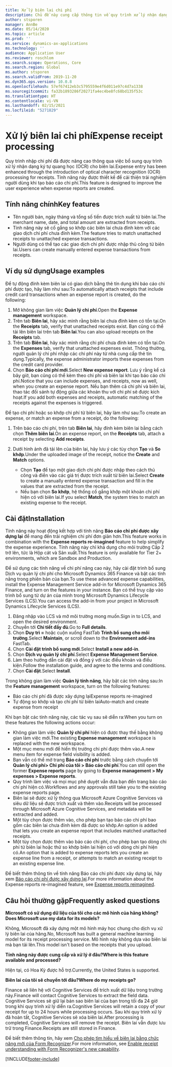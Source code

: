 ```yaml
---
title: Xử lý biên lai chi phí
description: Chủ đề này cung cấp thông tin về quy trình xử lý nhận dạng ký tự quang học (OCR) cho biên lai. Tính năng này được thiết kế để cải thiện trải nghiệm người dùng khi tạo báo cáo chi phí trong Microsoft Dynamics 365 Finance.
author: stsporen
manager: AnnBe
ms.date: 05/14/2020
ms.topic: article
ms.prod: ''
ms.service: dynamics-ax-applications
ms.technology: ''
audience: Application User
ms.reviewer: roschlom
ms.search.scope: Operations, Core
ms.search.region: Global
ms.author: stsporen
ms.search.validFrom: 2019-11-20
ms.dyn365.ops.version: 10.0.8
ms.openlocfilehash: 57ef67412eb3c5795559e4f6d011e97c4d7a1338
ms.sourcegitcommit: fa32b1893286f20271fa4ec4be8fc68bd135f53c
ms.translationtype: HT
ms.contentlocale: vi-VN
ms.lasthandoff: 02/15/2021
ms.locfileid: "5271829"
---
```

# <a name="expense-receipt-processing"></a><span data-ttu-id="8ba60-104">Xử lý biên lai chi phí</span><span class="sxs-lookup"><span data-stu-id="8ba60-104">Expense receipt processing</span></span>

<span data-ttu-id="8ba60-105">Quy trình nhập chi phí đã được nâng cao thông qua việc bổ sung quy trình xử lý nhận dạng ký tự quang học (OCR) cho biên lai.</span><span class="sxs-lookup"><span data-stu-id="8ba60-105">Expense entry has been enhanced through the introduction of optical character recognition (OCR) processing for receipts.</span></span> <span data-ttu-id="8ba60-106">Tính năng này được thiết kế để cải thiện trải nghiệm người dùng khi tạo báo cáo chi phí.</span><span class="sxs-lookup"><span data-stu-id="8ba60-106">This feature is designed to improve the user experience when expense reports are created.</span></span>

## <a name="key-features"></a><span data-ttu-id="8ba60-107">Tính năng chính</span><span class="sxs-lookup"><span data-stu-id="8ba60-107">Key features</span></span>

- <span data-ttu-id="8ba60-108">Tên người bán, ngày tháng và tổng số tiền được trích xuất từ biên lai.</span><span class="sxs-lookup"><span data-stu-id="8ba60-108">The merchant name, date, and total amount are extracted from receipts.</span></span>
- <span data-ttu-id="8ba60-109">Tính năng này sẽ cố gắng so khớp các biên lai chưa đính kèm với các giao dịch chi phí chưa đính kèm.</span><span class="sxs-lookup"><span data-stu-id="8ba60-109">The feature tries to match unattached receipts to unattached expense transactions.</span></span>
- <span data-ttu-id="8ba60-110">Người dùng có thể tạo các giao dịch chi phí được nhập thủ công từ biên lai.</span><span class="sxs-lookup"><span data-stu-id="8ba60-110">Users can create manually entered expense transactions from receipts.</span></span>

## <a name="usage-examples"></a><span data-ttu-id="8ba60-111">Ví dụ sử dụng</span><span class="sxs-lookup"><span data-stu-id="8ba60-111">Usage examples</span></span>

<span data-ttu-id="8ba60-112">Để tự động đính kèm biên lai có giao dịch bằng thẻ tín dụng khi báo cáo chi phí được tạo, hãy làm như sau:</span><span class="sxs-lookup"><span data-stu-id="8ba60-112">To automatically attach receipts that include credit card transactions when an expense report is created, do the following:</span></span>

  1. <span data-ttu-id="8ba60-113">Mở không gian làm việc **Quản lý chi phí**.</span><span class="sxs-lookup"><span data-stu-id="8ba60-113">Open the **Expense management** workspace.</span></span>
  2. <span data-ttu-id="8ba60-114">Trên tab **Biên lai**, hãy xác minh rằng biên lai chưa đính kèm có tồn tại.</span><span class="sxs-lookup"><span data-stu-id="8ba60-114">On the **Receipts** tab, verify that unattached receipts exist.</span></span> <span data-ttu-id="8ba60-115">Bạn cũng có thể tải lên biên lai trên tab **Biên lai**.</span><span class="sxs-lookup"><span data-stu-id="8ba60-115">You can also upload receipts on the **Receipts** tab.</span></span>
  3. <span data-ttu-id="8ba60-116">Trên tab **Biên lai**, hãy xác minh rằng chi phí chưa đính kèm có tồn tại.</span><span class="sxs-lookup"><span data-stu-id="8ba60-116">On the **Expenses** tab, verify that unattached expenses exist.</span></span> <span data-ttu-id="8ba60-117">Thông thường, người quản lý chi phí nhập các chi phí này từ nhà cung cấp thẻ tín dụng.</span><span class="sxs-lookup"><span data-stu-id="8ba60-117">Typically, the expense administrator imports these expenses from the credit card provider.</span></span>
  4. <span data-ttu-id="8ba60-118">Chọn **Báo cáo chi phí mới**.</span><span class="sxs-lookup"><span data-stu-id="8ba60-118">Select **New expense report**.</span></span> <span data-ttu-id="8ba60-119">Lưu ý rằng kể cả bây giờ, bạn cũng có thể kèm theo chi phí và biên lai khi tạo báo cáo chi phí.</span><span class="sxs-lookup"><span data-stu-id="8ba60-119">Notice that you can include expenses, and receipts, now as well, when you create an expense report.</span></span> <span data-ttu-id="8ba60-120">Nếu bạn thêm cả chi phí và biên lai, thao tác đối sánh tự động giữa các khoản thu với chi phí sẽ được kích hoạt.</span><span class="sxs-lookup"><span data-stu-id="8ba60-120">If you add both expenses and receipts, automatic matching of the receipts against the expenses is triggered.</span></span>

<span data-ttu-id="8ba60-121">Để tạo chi phí hoặc so khớp chi phí từ biên lai, hãy làm như sau:</span><span class="sxs-lookup"><span data-stu-id="8ba60-121">To create an expense, or match an expense from a receipt, do the following:</span></span>

  1. <span data-ttu-id="8ba60-122">Trên báo cáo chi phí, trên tab **Biên lai**, hãy đính kèm biên lai bằng cách chọn **Thêm biên lai**.</span><span class="sxs-lookup"><span data-stu-id="8ba60-122">On an expense report, on the **Receipts** tab, attach a receipt by selecting **Add receipts**.</span></span>
  2. <span data-ttu-id="8ba60-123">Dưới hình ảnh đã tải lên của biên lai, hãy lưu ý các tùy chọn **Tạo** và **So khớp**.</span><span class="sxs-lookup"><span data-stu-id="8ba60-123">Under the uploaded image of the receipt, notice the **Create** and **Match** options.</span></span>

      - <span data-ttu-id="8ba60-124">Chọn **Tạo** để tạo một giao dịch chi phí được nhập theo cách thủ công và điền vào các giá trị được trích xuất từ biên lai.</span><span class="sxs-lookup"><span data-stu-id="8ba60-124">Select **Create** to create a manually entered expense transaction and fill in the values that are extracted from the receipt.</span></span>
      - <span data-ttu-id="8ba60-125">Nếu bạn chọn **So khớp**, hệ thống cố gắng khớp một khoản chi phí hiện có với biên lai.</span><span class="sxs-lookup"><span data-stu-id="8ba60-125">If you select **Match**, the system tries to match an existing expense to the receipt.</span></span>

## <a name="installation"></a><span data-ttu-id="8ba60-126">Cài đặt</span><span class="sxs-lookup"><span data-stu-id="8ba60-126">Installation</span></span>

<span data-ttu-id="8ba60-127">Tính năng này hoạt động kết hợp với tính năng **Báo cáo chi phí được xây dựng lại** để mang đến trải nghiệm chi phí đơn giản hơn.</span><span class="sxs-lookup"><span data-stu-id="8ba60-127">This feature works in combination with the **Expense reports re-imagined** feature to help simplify the expense experience.</span></span> <span data-ttu-id="8ba60-128">Tính năng này chỉ khả dụng cho môi trường Cấp 2 trở lên, tức là Hộp cát và Sản xuất.</span><span class="sxs-lookup"><span data-stu-id="8ba60-128">This feature is only available for Tier 2+ environments, which are Sandbox and Production.</span></span>

<span data-ttu-id="8ba60-129">Để sử dụng các tính năng về chi phí nâng cao này, hãy cài đặt trình bổ sung Dịch vụ quản lý chi phí cho Microsoft Dynamics 365 Finance và bật các tính năng trong phiên bản của bạn.</span><span class="sxs-lookup"><span data-stu-id="8ba60-129">To use these advanced expense capabilities, install the Expense Management Service add-in for Microsoft Dynamics 365 Finance, and turn on the features in your instance.</span></span> <span data-ttu-id="8ba60-130">Bạn có thể truy cập vào trình bổ sung từ dự án của mình trong Microsoft Dynamics Lifecycle Services (LCS).</span><span class="sxs-lookup"><span data-stu-id="8ba60-130">You can access the add-in from your project in Microsoft Dynamics Lifecycle Services (LCS).</span></span>

1. <span data-ttu-id="8ba60-131">Đăng nhập vào LCS và mở môi trường mong muốn.</span><span class="sxs-lookup"><span data-stu-id="8ba60-131">Sign in to LCS, and open the desired environment.</span></span>
2. <span data-ttu-id="8ba60-132">Chuyển tới **Chi tiết đầy đủ**.</span><span class="sxs-lookup"><span data-stu-id="8ba60-132">Go to **Full details**.</span></span>
3. <span data-ttu-id="8ba60-133">Chọn **Duy trì =** hoặc cuộn xuống FastTab **Trình bổ sung cho môi trường**.</span><span class="sxs-lookup"><span data-stu-id="8ba60-133">Select **Maintain**, or scroll down to the **Environment add-ins** FastTab.</span></span>
4. <span data-ttu-id="8ba60-134">Chọn **Cài đặt trình bổ sung mới**.</span><span class="sxs-lookup"><span data-stu-id="8ba60-134">Select **Install a new add-in**.</span></span>
5. <span data-ttu-id="8ba60-135">Chọn **Dịch vụ quản lý chi phí**.</span><span class="sxs-lookup"><span data-stu-id="8ba60-135">Select **Expense Management Service**.</span></span>
6. <span data-ttu-id="8ba60-136">Làm theo hướng dẫn cài đặt và đồng ý với các điều khoản và điều kiện.</span><span class="sxs-lookup"><span data-stu-id="8ba60-136">Follow the installation guide, and agree to the terms and conditions.</span></span>
7. <span data-ttu-id="8ba60-137">Chọn **Cài đặt**.</span><span class="sxs-lookup"><span data-stu-id="8ba60-137">Select **Install**.</span></span>

<span data-ttu-id="8ba60-138">Trong không gian làm việc **Quản lý tính năng**, hãy bật các tính năng sau:</span><span class="sxs-lookup"><span data-stu-id="8ba60-138">In the **Feature management** workspace, turn on the following features:</span></span>

- <span data-ttu-id="8ba60-139">Báo cáo chi phí đã được xây dựng lại</span><span class="sxs-lookup"><span data-stu-id="8ba60-139">Expense reports re-imagined</span></span>
- <span data-ttu-id="8ba60-140">Tự động so khớp và tạo chi phí từ biên lai</span><span class="sxs-lookup"><span data-stu-id="8ba60-140">Auto-match and create expense from receipt</span></span>

<span data-ttu-id="8ba60-141">Khi bạn bật các tính năng này, các tác vụ sau sẽ diễn ra:</span><span class="sxs-lookup"><span data-stu-id="8ba60-141">When you turn on these features the following actions occur:</span></span>

- <span data-ttu-id="8ba60-142">Không gian làm việc **Quản lý chi phí** hiện có được thay thế bằng không gian làm việc mới.</span><span class="sxs-lookup"><span data-stu-id="8ba60-142">The existing **Expense management** workspace is replaced with the new workspace.</span></span>
- <span data-ttu-id="8ba60-143">Một mục menu mới để hiển thị trường chi phí được thêm vào.</span><span class="sxs-lookup"><span data-stu-id="8ba60-143">A new menu item for expense field visibility is added.</span></span>
- <span data-ttu-id="8ba60-144">Bạn vẫn có thể mở trang **Báo cáo chi phí** trước bằng cách chuyển tới **Quản lý chi phí> Chi phí của tôi > Báo cáo chi phí**.</span><span class="sxs-lookup"><span data-stu-id="8ba60-144">You can still open the former **Expense reports** page by going to **Expense management > My expenses > Expense reports**.</span></span>
- <span data-ttu-id="8ba60-145">Quy trình làm việc và mọi mục phê duyệt vẫn đưa bạn đến trang báo cáo chi phí hiện có.</span><span class="sxs-lookup"><span data-stu-id="8ba60-145">Workflows and any approvals still take you to the existing expense reports page.</span></span>
- <span data-ttu-id="8ba60-146">Biên lai sẽ được xử lý thông qua Microsoft Azure Cognitive Services và siêu dữ liệu sẽ được trích xuất và thêm vào.</span><span class="sxs-lookup"><span data-stu-id="8ba60-146">Receipts will be processed through Microsoft Azure Cognitive Services, and metadata will be extracted and added.</span></span>
- <span data-ttu-id="8ba60-147">Một tùy chọn được thêm vào, cho phép bạn tạo báo cáo chi phí bao gồm các biên lai chưa đính kèm đã được so khớp.</span><span class="sxs-lookup"><span data-stu-id="8ba60-147">An option is added that lets you create an expense report that includes matched unattached receipts.</span></span>
- <span data-ttu-id="8ba60-148">Một tùy chọn được thêm vào báo cáo chi phí, cho phép bạn tạo dòng chi phí từ biên lai hoặc thử so khớp biên lai hiện có với dòng chi phí hiện có.</span><span class="sxs-lookup"><span data-stu-id="8ba60-148">An option that is added to expense reports lets you create an expense line from a receipt, or attempts to match an existing receipt to an existing expense line.</span></span>

<span data-ttu-id="8ba60-149">Để biết thêm thông tin về tính năng Báo cáo chi phí được xây dựng lại, hãy xem [Báo cáo chi phí được xây dựng lại](ExpenseWorkspaceNew.md).</span><span class="sxs-lookup"><span data-stu-id="8ba60-149">For more information about the Expense reports re-imagined feature, see [Expense reports reimagined](ExpenseWorkspaceNew.md).</span></span>

## <a name="frequently-asked-questions"></a><span data-ttu-id="8ba60-150">Câu hỏi thường gặp</span><span class="sxs-lookup"><span data-stu-id="8ba60-150">Frequently asked questions</span></span>

<span data-ttu-id="8ba60-151">**Microsoft có sử dụng dữ liệu của tôi cho các mô hình của hãng không?**</span><span class="sxs-lookup"><span data-stu-id="8ba60-151">**Does Microsoft use my data for its models?**</span></span>

<span data-ttu-id="8ba60-152">Không, Microsoft đã xây dựng một mô hình máy học chung cho dịch vụ xử lý biên lai của hãng.</span><span class="sxs-lookup"><span data-stu-id="8ba60-152">No, Microsoft has built a general machine learning model for its receipt processing service.</span></span> <span data-ttu-id="8ba60-153">Mô hình này không dựa vào biên lai mà bạn tải lên.</span><span class="sxs-lookup"><span data-stu-id="8ba60-153">This model isn't based on the receipts that you upload.</span></span>

<span data-ttu-id="8ba60-154">**Tính năng này được cung cấp và xử lý ở đâu?**</span><span class="sxs-lookup"><span data-stu-id="8ba60-154">**Where is this feature available and processed?**</span></span>

<span data-ttu-id="8ba60-155">Hiện tại, có Hoa Kỳ được hỗ trợ.</span><span class="sxs-lookup"><span data-stu-id="8ba60-155">Currently, the United States is supported.</span></span>

<span data-ttu-id="8ba60-156">**Biên lai của tôi sẽ chuyển tới đâu?**</span><span class="sxs-lookup"><span data-stu-id="8ba60-156">**Where do my receipts go?**</span></span>

<span data-ttu-id="8ba60-157">Finance sẽ liên hệ với Cognitive Services để trích xuất dữ liệu trong trường này.</span><span class="sxs-lookup"><span data-stu-id="8ba60-157">Finance will contact Cognitive Services to extract the field data.</span></span> <span data-ttu-id="8ba60-158">Cognitive Services sẽ giữ lại bản sao biên lai của bạn trong tối đa 24 giờ trong khi quy trình xử lý diễn ra.</span><span class="sxs-lookup"><span data-stu-id="8ba60-158">Cognitive Services will retain a copy of your receipt for up to 24 hours while processing occurs.</span></span> <span data-ttu-id="8ba60-159">Sau khi quy trình xử lý đã hoàn tất, Cognitive Services sẽ xóa biên lai.</span><span class="sxs-lookup"><span data-stu-id="8ba60-159">After processing is completed, Cognitive Services will remove the receipt.</span></span> <span data-ttu-id="8ba60-160">Biên lai vẫn được lưu trữ trong Finance.</span><span class="sxs-lookup"><span data-stu-id="8ba60-160">Receipts are still stored in Finance.</span></span>

<span data-ttu-id="8ba60-161">Để biết thêm thông tin, hãy xem [Cho phép tìm hiểu về biên lai bằng chức năng mới của Form Recognizer](https://azure.microsoft.com/blog/enable-receipt-understanding-with-form-recognizer-s-new-capability/).</span><span class="sxs-lookup"><span data-stu-id="8ba60-161">For more information, see [Enable receipt understanding with Form Recognizer's new capability](https://azure.microsoft.com/blog/enable-receipt-understanding-with-form-recognizer-s-new-capability/).</span></span>


[!INCLUDE[footer-include](../includes/footer-banner.md)]